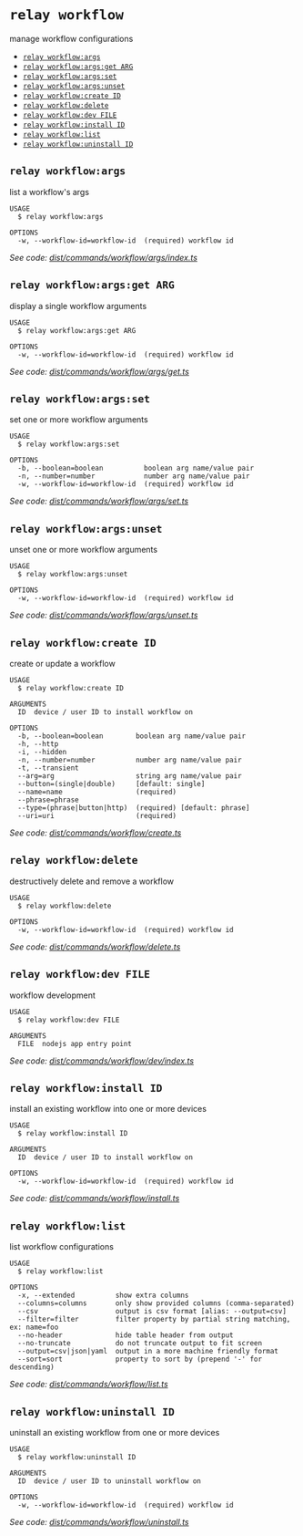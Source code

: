 `relay workflow`
================

manage workflow configurations

* [`relay workflow:args`](#relay-workflowargs)
* [`relay workflow:args:get ARG`](#relay-workflowargsget-arg)
* [`relay workflow:args:set`](#relay-workflowargsset)
* [`relay workflow:args:unset`](#relay-workflowargsunset)
* [`relay workflow:create ID`](#relay-workflowcreate-id)
* [`relay workflow:delete`](#relay-workflowdelete)
* [`relay workflow:dev FILE`](#relay-workflowdev-file)
* [`relay workflow:install ID`](#relay-workflowinstall-id)
* [`relay workflow:list`](#relay-workflowlist)
* [`relay workflow:uninstall ID`](#relay-workflowuninstall-id)

## `relay workflow:args`

list a workflow's args

```
USAGE
  $ relay workflow:args

OPTIONS
  -w, --workflow-id=workflow-id  (required) workflow id
```

_See code: [dist/commands/workflow/args/index.ts](https://github.com/relaypro/relay-js/blob/v0.0.1/dist/commands/workflow/args/index.ts)_

## `relay workflow:args:get ARG`

display a single workflow arguments

```
USAGE
  $ relay workflow:args:get ARG

OPTIONS
  -w, --workflow-id=workflow-id  (required) workflow id
```

_See code: [dist/commands/workflow/args/get.ts](https://github.com/relaypro/relay-js/blob/v0.0.1/dist/commands/workflow/args/get.ts)_

## `relay workflow:args:set`

set one or more workflow arguments

```
USAGE
  $ relay workflow:args:set

OPTIONS
  -b, --boolean=boolean          boolean arg name/value pair
  -n, --number=number            number arg name/value pair
  -w, --workflow-id=workflow-id  (required) workflow id
```

_See code: [dist/commands/workflow/args/set.ts](https://github.com/relaypro/relay-js/blob/v0.0.1/dist/commands/workflow/args/set.ts)_

## `relay workflow:args:unset`

unset one or more workflow arguments

```
USAGE
  $ relay workflow:args:unset

OPTIONS
  -w, --workflow-id=workflow-id  (required) workflow id
```

_See code: [dist/commands/workflow/args/unset.ts](https://github.com/relaypro/relay-js/blob/v0.0.1/dist/commands/workflow/args/unset.ts)_

## `relay workflow:create ID`

create or update a workflow

```
USAGE
  $ relay workflow:create ID

ARGUMENTS
  ID  device / user ID to install workflow on

OPTIONS
  -b, --boolean=boolean        boolean arg name/value pair
  -h, --http
  -i, --hidden
  -n, --number=number          number arg name/value pair
  -t, --transient
  --arg=arg                    string arg name/value pair
  --button=(single|double)     [default: single]
  --name=name                  (required)
  --phrase=phrase
  --type=(phrase|button|http)  (required) [default: phrase]
  --uri=uri                    (required)
```

_See code: [dist/commands/workflow/create.ts](https://github.com/relaypro/relay-js/blob/v0.0.1/dist/commands/workflow/create.ts)_

## `relay workflow:delete`

destructively delete and remove a workflow

```
USAGE
  $ relay workflow:delete

OPTIONS
  -w, --workflow-id=workflow-id  (required) workflow id
```

_See code: [dist/commands/workflow/delete.ts](https://github.com/relaypro/relay-js/blob/v0.0.1/dist/commands/workflow/delete.ts)_

## `relay workflow:dev FILE`

workflow development

```
USAGE
  $ relay workflow:dev FILE

ARGUMENTS
  FILE  nodejs app entry point
```

_See code: [dist/commands/workflow/dev/index.ts](https://github.com/relaypro/relay-js/blob/v0.0.1/dist/commands/workflow/dev/index.ts)_

## `relay workflow:install ID`

install an existing workflow into one or more devices

```
USAGE
  $ relay workflow:install ID

ARGUMENTS
  ID  device / user ID to install workflow on

OPTIONS
  -w, --workflow-id=workflow-id  (required) workflow id
```

_See code: [dist/commands/workflow/install.ts](https://github.com/relaypro/relay-js/blob/v0.0.1/dist/commands/workflow/install.ts)_

## `relay workflow:list`

list workflow configurations

```
USAGE
  $ relay workflow:list

OPTIONS
  -x, --extended          show extra columns
  --columns=columns       only show provided columns (comma-separated)
  --csv                   output is csv format [alias: --output=csv]
  --filter=filter         filter property by partial string matching, ex: name=foo
  --no-header             hide table header from output
  --no-truncate           do not truncate output to fit screen
  --output=csv|json|yaml  output in a more machine friendly format
  --sort=sort             property to sort by (prepend '-' for descending)
```

_See code: [dist/commands/workflow/list.ts](https://github.com/relaypro/relay-js/blob/v0.0.1/dist/commands/workflow/list.ts)_

## `relay workflow:uninstall ID`

uninstall an existing workflow from one or more devices

```
USAGE
  $ relay workflow:uninstall ID

ARGUMENTS
  ID  device / user ID to uninstall workflow on

OPTIONS
  -w, --workflow-id=workflow-id  (required) workflow id
```

_See code: [dist/commands/workflow/uninstall.ts](https://github.com/relaypro/relay-js/blob/v0.0.1/dist/commands/workflow/uninstall.ts)_
